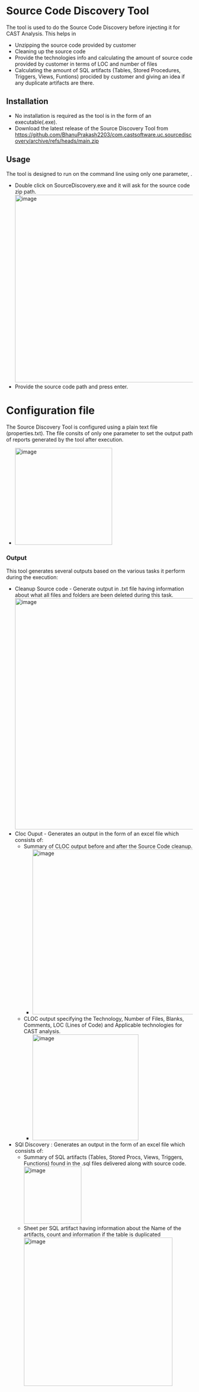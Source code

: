 # Source Code Discovery Tool
The tool is used to do the Source Code Discovery before injecting it for CAST Analysis. This helps in
 * Unzipping the source code provided by customer
 * Cleaning up the source code
 * Provide the technologies info and calculating the amount of source code provided by customer in terms of LOC and number of files
 * Calculating the amount of SQL artifacts (Tables, Stored Procedures, Triggers, Views, Funtions) procided by customer and giving an idea if any duplicate artifacts are there.

## Installation
* No installation is required as the tool is in the form of an executable(.exe). 
* Download the latest release of the Source Discovery Tool from https://github.com/BhanuPrakash2203/com.castsoftware.uc.sourcediscovery/archive/refs/heads/main.zip

## Usage
The tool is designed to run on the command line using only one parameter, <Source Code Zip Path>.
 * Double click on SourceDiscovery.exe and it will ask for the source code zip path.
    <img width="507" alt="image" src="https://user-images.githubusercontent.com/40420165/198990336-82c5fb60-94a7-43c2-801a-c54537c88cfa.png">
 * Provide the source code path and press enter.

# Configuration file
The Source Discovery Tool is configured using a plain text file (properties.txt).  The file consits of only one parameter to set the output path of reports generated by the tool after execution.
  * <img width="262" alt="image" src="https://user-images.githubusercontent.com/40420165/199009459-7d05be33-0b26-4eb2-b028-f2a07a13c42d.png">

### Output
This tool generates several outputs based on the various tasks it perform during the execution:
  * Cleanup Source code - Generate output in .txt file having information about what all files and folders are been deleted during this task.
    <img width="625" alt="image" src="https://user-images.githubusercontent.com/40420165/198990848-bf445066-e003-4e01-b2b4-3f60c44e9326.png">
  * Cloc Ouput - Generates an output in the form of an excel file which consists of:
    * Summary of CLOC output before and after the Source Code cleanup.
       * <img width="446" alt="image" src="https://user-images.githubusercontent.com/40420165/198991087-81b9cbcc-262d-46b8-8021-ecbc8ead8b0b.png">
    * CLOC output specifying the Technology, Number of Files, Blanks, Comments, LOC (Lines of Code) and Applicable technologies for CAST analysis. 
       * <img width="286" alt="image" src="https://user-images.githubusercontent.com/40420165/198991213-538720f4-19d4-42ad-bc47-de316b161379.png">
  * SQl Discovery : Generates an output in the form of an excel file which consists of: 
    * Summary of SQL artifacts (Tables, Stored Procs, Views, Triggers, Functions) found in the .sql files delivered along with source code.
       <img width="155" alt="image" src="https://user-images.githubusercontent.com/40420165/198991502-754f9dde-9a61-4e10-ab61-c639e5c1bf40.png">
    * Sheet per SQL artifact having information about the Name of the artifacts, count and information if the table is duplicated
       <img width="401" alt="image" src="https://user-images.githubusercontent.com/40420165/198992109-ecc27504-9556-4f2c-86bb-43523ac7a45e.png">


